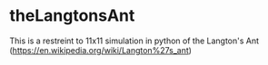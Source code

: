 # theLangtonsAnt

This is a restreint to 11x11 simulation in python of the Langton's Ant (https://en.wikipedia.org/wiki/Langton%27s_ant)
